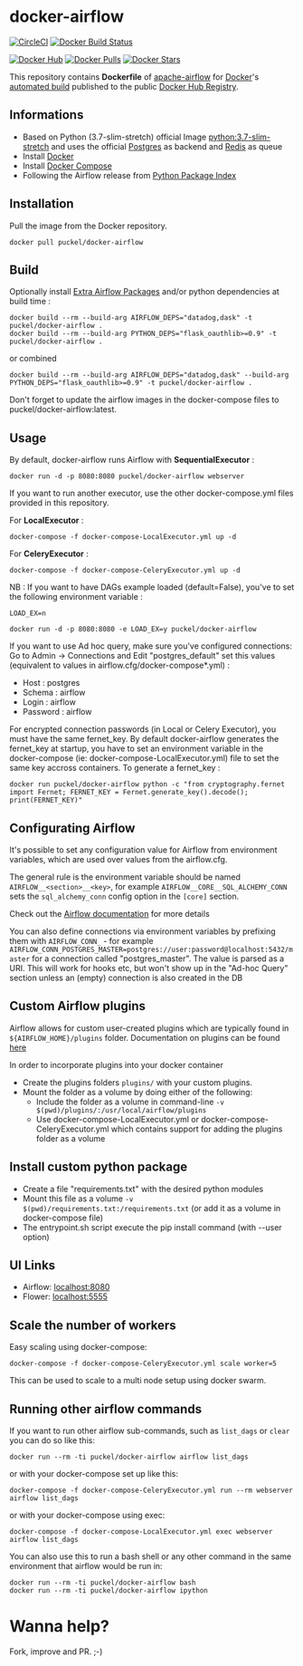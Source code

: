 # docker-airflow
[![CircleCI](https://circleci.com/gh/puckel/docker-airflow/tree/master.svg?style=svg)](https://circleci.com/gh/puckel/docker-airflow/tree/master)
[![Docker Build Status](https://img.shields.io/docker/build/puckel/docker-airflow.svg)]()

[![Docker Hub](https://img.shields.io/badge/docker-ready-blue.svg)](https://hub.docker.com/r/puckel/docker-airflow/)
[![Docker Pulls](https://img.shields.io/docker/pulls/puckel/docker-airflow.svg)]()
[![Docker Stars](https://img.shields.io/docker/stars/puckel/docker-airflow.svg)]()

This repository contains **Dockerfile** of [apache-airflow](https://github.com/apache/incubator-airflow) for [Docker](https://www.docker.com/)'s [automated build](https://registry.hub.docker.com/u/puckel/docker-airflow/) published to the public [Docker Hub Registry](https://registry.hub.docker.com/).

## Informations

* Based on Python (3.7-slim-stretch) official Image [python:3.7-slim-stretch](https://hub.docker.com/_/python/) and uses the official [Postgres](https://hub.docker.com/_/postgres/) as backend and [Redis](https://hub.docker.com/_/redis/) as queue
* Install [Docker](https://www.docker.com/)
* Install [Docker Compose](https://docs.docker.com/compose/install/)
* Following the Airflow release from [Python Package Index](https://pypi.python.org/pypi/apache-airflow)

## Installation

Pull the image from the Docker repository.

    docker pull puckel/docker-airflow

## Build

Optionally install [Extra Airflow Packages](https://airflow.incubator.apache.org/installation.html#extra-package) and/or python dependencies at build time :

    docker build --rm --build-arg AIRFLOW_DEPS="datadog,dask" -t puckel/docker-airflow .
    docker build --rm --build-arg PYTHON_DEPS="flask_oauthlib>=0.9" -t puckel/docker-airflow .

or combined

    docker build --rm --build-arg AIRFLOW_DEPS="datadog,dask" --build-arg PYTHON_DEPS="flask_oauthlib>=0.9" -t puckel/docker-airflow .

Don't forget to update the airflow images in the docker-compose files to puckel/docker-airflow:latest.

## Usage

By default, docker-airflow runs Airflow with **SequentialExecutor** :

    docker run -d -p 8080:8080 puckel/docker-airflow webserver

If you want to run another executor, use the other docker-compose.yml files provided in this repository.

For **LocalExecutor** :

    docker-compose -f docker-compose-LocalExecutor.yml up -d

For **CeleryExecutor** :

    docker-compose -f docker-compose-CeleryExecutor.yml up -d

NB : If you want to have DAGs example loaded (default=False), you've to set the following environment variable :

`LOAD_EX=n`

    docker run -d -p 8080:8080 -e LOAD_EX=y puckel/docker-airflow

If you want to use Ad hoc query, make sure you've configured connections:
Go to Admin -> Connections and Edit "postgres_default" set this values (equivalent to values in airflow.cfg/docker-compose*.yml) :
- Host : postgres
- Schema : airflow
- Login : airflow
- Password : airflow

For encrypted connection passwords (in Local or Celery Executor), you must have the same fernet_key. By default docker-airflow generates the fernet_key at startup, you have to set an environment variable in the docker-compose (ie: docker-compose-LocalExecutor.yml) file to set the same key accross containers. To generate a fernet_key :

    docker run puckel/docker-airflow python -c "from cryptography.fernet import Fernet; FERNET_KEY = Fernet.generate_key().decode(); print(FERNET_KEY)"

## Configurating Airflow

It's possible to set any configuration value for Airflow from environment variables, which are used over values from the airflow.cfg.

The general rule is the environment variable should be named `AIRFLOW__<section>__<key>`, for example `AIRFLOW__CORE__SQL_ALCHEMY_CONN` sets the `sql_alchemy_conn` config option in the `[core]` section.

Check out the [Airflow documentation](http://airflow.readthedocs.io/en/latest/howto/set-config.html#setting-configuration-options) for more details

You can also define connections via environment variables by prefixing them with `AIRFLOW_CONN_` - for example `AIRFLOW_CONN_POSTGRES_MASTER=postgres://user:password@localhost:5432/master` for a connection called "postgres_master". The value is parsed as a URI. This will work for hooks etc, but won't show up in the "Ad-hoc Query" section unless an (empty) connection is also created in the DB

## Custom Airflow plugins

Airflow allows for custom user-created plugins which are typically found in `${AIRFLOW_HOME}/plugins` folder. Documentation on plugins can be found [here](https://airflow.apache.org/plugins.html)

In order to incorporate plugins into your docker container
- Create the plugins folders `plugins/` with your custom plugins.
- Mount the folder as a volume by doing either of the following:
    - Include the folder as a volume in command-line `-v $(pwd)/plugins/:/usr/local/airflow/plugins`
    - Use docker-compose-LocalExecutor.yml or docker-compose-CeleryExecutor.yml which contains support for adding the plugins folder as a volume

## Install custom python package

- Create a file "requirements.txt" with the desired python modules
- Mount this file as a volume `-v $(pwd)/requirements.txt:/requirements.txt` (or add it as a volume in docker-compose file)
- The entrypoint.sh script execute the pip install command (with --user option)

## UI Links

- Airflow: [localhost:8080](http://localhost:8080/)
- Flower: [localhost:5555](http://localhost:5555/)


## Scale the number of workers

Easy scaling using docker-compose:

    docker-compose -f docker-compose-CeleryExecutor.yml scale worker=5

This can be used to scale to a multi node setup using docker swarm.

## Running other airflow commands

If you want to run other airflow sub-commands, such as `list_dags` or `clear` you can do so like this:

    docker run --rm -ti puckel/docker-airflow airflow list_dags

or with your docker-compose set up like this:

    docker-compose -f docker-compose-CeleryExecutor.yml run --rm webserver airflow list_dags

or with your docker-compose using exec:

    docker-compose -f docker-compose-LocalExecutor.yml exec webserver airflow list_dags

You can also use this to run a bash shell or any other command in the same environment that airflow would be run in:

    docker run --rm -ti puckel/docker-airflow bash
    docker run --rm -ti puckel/docker-airflow ipython

# Wanna help?

Fork, improve and PR. ;-)
